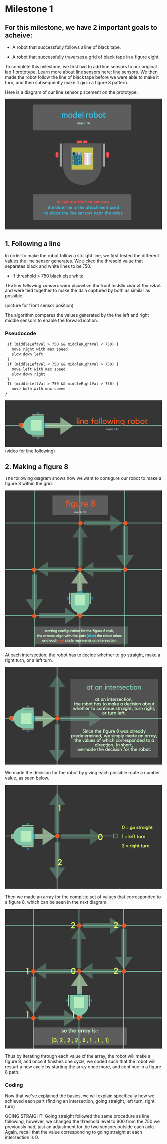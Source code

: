 # Milestone 1

## For this milestone, we have 2 important goals to acheive:

  * A robot that successfully follows a line of black tape.
  
  * A robot that successfully traverses a grid of black tape in a figure eight.
  
  
  

To complete this milestone, we first had to add line sensors to our original lab 1 prototype. Learn more about line sensors here: [line sensors](https://www.sparkfun.com/products/9453). We then made the robot follow the line of black tape before we were able to make it turn, and then subsequently make it go in a figure 8 pattern. 

Here is a diagram of our line sensor placement on the prototype:


![mod.png](mod.png) 



## 1. Following a line
In order to make the robot follow a straight line, we first tested the different values the line sensor generates. We picked the thresold value that separates black and white lines to be 750. 

  * If threshold > 750 black else white

The line following sensors were placed on the front middle side of the robot and were tied together to make the data captured by both as similar as possible. 

(picture for front sensor position)

The algorithm compares the values generated by the the left and right middle sensors to enable the forward motion. 

 ###  Pseudocode
 
 ``` arduino
  If (middleLeftVal > 750 && middleRightVal < 750) {
    move right with max speed 
    slow down left
  }
  If (middleLeftVal < 750 && middleRightVal > 750) {
    move left with max speed
    slow down right
  }
  If (middleLeftVal > 750 && middleRightVal > 750) {
    move both with max speed
}
```
![line_follow.png](line_follow.png)
(video for line following)

## 2. Making a figure 8


The following diagram shows how we want to configure our robot to make a figure 8 within the grid.

![fig.png](figure.png)

At each intersection, the robot has to decide whether to go straight, make a right turn, or a left turn.

![png.png](png.png)

We made the decision for the robot by giving each possible route a number value, as seen below.

![g.png](g.png)

Then we made an array for the complete set of values that corresponded to a figure 8, which can be seen in the next diagram.

![array.pnh](arrays.png)


Thus by iterating through each value of the array, the robot will make a figure 8, and once it finishes one cycle, we coded such that the robot will restart a new cycle by starting the array once more, and continue in a figure 8 path.

### Coding

Now that we've explained the basics, we will explain specifically how we achieved each part (finding an intersection, going straight, left turn, right turn)



GOING STRAIGHT: Going straight followed the same procedure as line following, however, we changed the threshold level to 800 from the 750 we previously had, just an adjustment for the two sensors outside each axle. Again, recall that the value corresponding to going straight at each intersection is 0.

